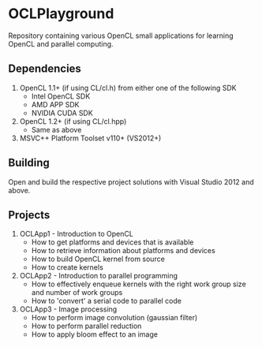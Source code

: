 # OCLPlayground
Repository containing various OpenCL small applications for learning OpenCL and parallel computing.

## Dependencies
1. OpenCL 1.1+ (if using CL/cl.h) from either one of the following SDK
    * Intel OpenCL SDK
    * AMD APP SDK
    * NVIDIA CUDA SDK
2. OpenCL 1.2+ (if using CL/cl.hpp)
    * Same as above
3. MSVC++ Platform Toolset v110+ (VS2012+)

## Building
Open and build the respective project solutions with Visual Studio 2012 and above.

## Projects
1. OCLApp1 - Introduction to OpenCL
    * How to get platforms and devices that is available
    * How to retrieve information about platforms and devices
    * How to build OpenCL kernel from source
    * How to create kernels
2. OCLApp2 - Introduction to parallel programming
    * How to effectively enqueue kernels with the right work group size and number of work groups
    * How to 'convert' a serial code to parallel code
3. OCLApp3 - Image processing
    * How to perform image convolution (gaussian filter)
    * How to perform parallel reduction
    * How to apply bloom effect to an image